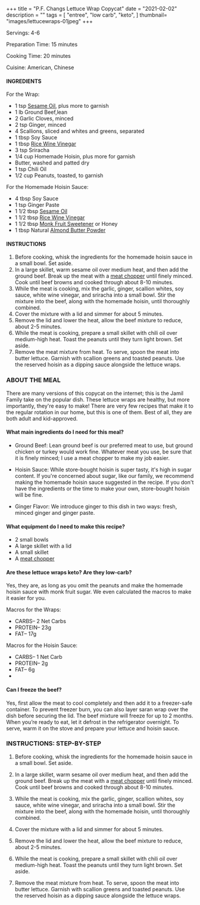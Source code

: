 +++
title = "P.F. Changs Lettuce Wrap Copycat"
date = "2021-02-02"
description = ""
tags = [
    "entree",
    "low carb",
    "keto", 
]
thumbnail= "images/lettucewraps-01jpeg"
+++

Servings: 4-6 <!--more-->

Preparation Time: 15 minutes 

Cooking Time: 20 minutes 

Cuisine: American, Chinese 

#### INGREDIENTS 

For the Wrap: 

* 1 tsp [Sesame Oil](https://amzn.to/3b72o2v), plus more to garnish
* 1 lb Ground Beef,lean 
* 2 Garlic Cloves, minced 
* 2 tsp Ginger, minced 
* 4 Scallions, sliced and whites and greens, separated 
* 1 tbsp Soy Sauce 
* 1 tbsp [Rice Wine Vinegar](https://amzn.to/3feHUZc) 
* 3 tsp Sriracha 
* 1/4 cup Homemade Hoisin, plus more for garnish
* Butter, washed and patted dry 
* 1 tsp Chili Oil 
* 1/2 cup Peanuts, toasted, to garnish 

For the Homemade Hoisin Sauce: 

* 4 tbsp Soy Sauce 
* 1 tsp Ginger Paste 
* 1 1/2 tbsp [Sesame Oil](https://amzn.to/3b72o2v) 
* 1 1/2 tbsp [Rice Wine Vinegar](https://amzn.to/3feHUZc)
* 1 1/2 tbsp [Monk Fruit Sweetener](https://amzn.to/38Bp8aG) or Honey 
* 1 tbsp Natural [Almond Butter Powder](https://amzn.to/3laVGgE)

#### INSTRUCTIONS 

1. Before cooking, whisk the ingredients for the homemade hoisin sauce in a small bowl. Set aside. 
2. In a large skillet, warm sesame oil over medium heat, and then add the ground beef. Break up the meat with a [meat chopper](https://amzn.to/38BSlBY) until finely minced. Cook until beef browns and cooked through about 8-10 minutes.  
3. While the meat is cooking, mix the garlic, ginger, scallion whites, soy sauce, white wine vinegar, and sriracha into a small bowl. Stir the mixture into the beef, along with the homemade hoisin, until thoroughly combined. 
4. Cover the mixture with a lid and simmer for about 5 minutes. 
5. Remove the lid and lower the heat, allow the beef mixture to reduce, about 2-5 minutes. 
6. While the meat is cooking, prepare a small skillet with chili oil over medium-high heat. Toast the peanuts until they turn light brown. Set aside. 
7. Remove the meat mixture from heat. To serve, spoon the meat into butter lettuce. Garnish with scallion greens and toasted peanuts. Use the reserved hoisin as a dipping sauce alongside the lettuce wraps.  

### ABOUT THE MEAL 

There are many versions of this copycat on the internet; this is the Jamil Family take on the popular dish. These lettuce wraps are healthy, but more importantly, they're easy to make! There are very few recipes that make it to the regular rotation in our home, but this is one of them. Best of all, they are both adult and kid-approved. 

#### What main ingredients do I need for this meal?

* Ground Beef: Lean ground beef is our preferred meat to use, but ground chicken or turkey would work fine. Whatever meat you use, be sure that it is finely minced; I use a meat chopper to make my job easier.  
 
* Hoisin Sauce: While store-bought hoisin is super tasty, it's high in sugar content. If you're concerned about sugar, like our family, we recommend making the homemade hoisin sauce suggested in the recipe. If you don't have the ingredients or the time to make your own, store-bought hoisin will be fine. 

* Ginger Flavor: We introduce ginger to this dish in two ways: fresh, minced ginger and ginger paste. 

#### What equipment do I need to make this recipe?

* 2 small bowls
* A large skillet with a lid
* A small skillet  
* A [meat chopper](https://amzn.to/38BSlBY)

#### Are these lettuce wraps keto? Are they low-carb?

Yes, they are, as long as you omit the peanuts and make the homemade hoisin sauce with monk fruit sugar. We even calculated the macros to make it easier for you.

Macros for the Wraps: 
* CARBS– 2 Net Carbs
* PROTEIN– 23g
* FAT– 17g

Macros for the Hoisin Sauce: 
* CARBS– 1 Net Carb
* PROTEIN– 2g
* FAT– 6g 
* 
#### Can I freeze the beef?

Yes, first allow the meat to cool completely and then add it to a freezer-safe container. To prevent freezer burn, you can also layer saran wrap over the dish before securing the lid. The beef mixture will freeze for up to 2 months. When you’re ready to eat, let it defrost in the refrigerator overnight. To serve, warm it on the stove and prepare your lettuce and hoisin sauce.

### INSTRUCTIONS: STEP-BY-STEP 

1. Before cooking, whisk the ingredients for the homemade hoisin sauce in a small bowl. Set aside. 


2. In a large skillet, warm sesame oil over medium heat, and then add the ground beef. Break up the meat with a [meat chopper](https://amzn.to/38BSlBY) until finely minced. Cook until beef browns and cooked through about 8-10 minutes.  


3. While the meat is cooking, mix the garlic, ginger, scallion whites, soy sauce, white wine vinegar, and sriracha into a small bowl. Stir the mixture into the beef, along with the homemade hoisin, until thoroughly combined. 


4. Cover the mixture with a lid and simmer for about 5 minutes. 
5. Remove the lid and lower the heat, allow the beef mixture to reduce, about 2-5 minutes. 


6. While the meat is cooking, prepare a small skillet with chili oil over medium-high heat. Toast the peanuts until they turn light brown. Set aside. 


7. Remove the meat mixture from heat. To serve, spoon the meat into butter lettuce. Garnish with scallion greens and toasted peanuts. Use the reserved hoisin as a dipping sauce alongside the lettuce wraps.  

